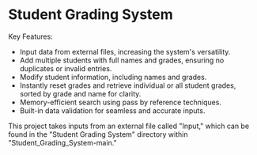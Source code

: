 # Student Grading System

Key Features:
- Input data from external files, increasing the system's versatility.
- Add multiple students with full names and grades, ensuring no duplicates or invalid entries.
- Modify student information, including names and grades.
- Instantly reset grades and retrieve individual or all student grades, sorted by grade and name for clarity.
- Memory-efficient search using pass by reference techniques.
- Built-in data validation for seamless and accurate inputs.

This project takes inputs from an external file called "Input," which can be found in the "Student Grading System" directory within "Student_Grading_System-main."
